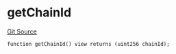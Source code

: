 # getChainId
[Git Source](https://github.com/llama-community/vertex-v1/blob/6c2711ddcfd18478ed9aaa1452683c650813cd72/src/utils/Helpers.sol)


```solidity
function getChainId() view returns (uint256 chainId);
```

